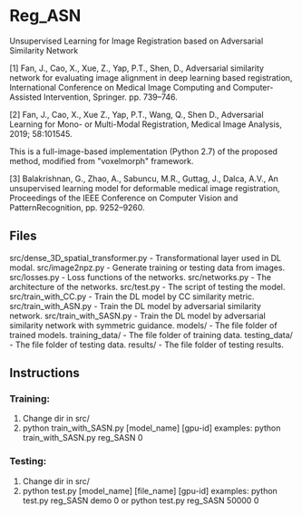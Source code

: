 # Reg_ASN

Unsupervised Learning for Image Registration based on Adversarial Similarity Network

[1] Fan, J., Cao, X., Xue, Z., Yap, P.T., Shen, D., Adversarial similarity network for evaluating image alignment in deep learning based registration, International Conference on Medical Image Computing and Computer-Assisted Intervention, Springer. pp. 739–746.

[2] Fan, J., Cao, X., Xue Z., Yap, P.T., Wang, Q., Shen D.,  Adversarial Learning for Mono- or Multi-Modal Registration, Medical Image Analysis, 2019; 58:101545.

This is a full-image-based implementation (Python 2.7) of the proposed method, modified from "voxelmorph" framework.

[3] Balakrishnan,  G.,  Zhao,  A.,  Sabuncu,  M.R.,  Guttag,  J.,  Dalca,  A.V., An unsupervised learning model for deformable medical image registration, Proceedings of the IEEE Conference on Computer Vision and PatternRecognition, pp. 9252–9260.

## Files
src/dense_3D_spatial_transformer.py  -  Transformational layer used in DL modal.
src/image2npz.py                     -  Generate training or testing data from images.
src/losses.py			     -  Loss functions of the networks.
src/networks.py			     -  The architecture of the networks.
src/test.py			     -  The script of testing the model.
src/train_with_CC.py		     -  Train the DL model by CC similarity metric.
src/train_with_ASN.py	      	     -  Train the DL model by adversarial similarity network.
src/train_with_SASN.py		     -  Train the DL model by adversarial similarity network with symmetric guidance.
models/				     -  The file folder of trained models. 
training_data/			     -  The file folder of training data.
testing_data/			     -  The file folder of testing data.
results/		   	     -  The file folder of testing results.


## Instructions

### Training:

1. Change dir in src/
2. python train_with_SASN.py [model_name] [gpu-id] 
examples: python train_with_SASN.py reg_SASN 0

### Testing:
1. Change dir in src/
2. python test.py [model_name] [file_name] [gpu-id] 
examples: python test.py reg_SASN demo 0
or python test.py reg_SASN 50000 0

